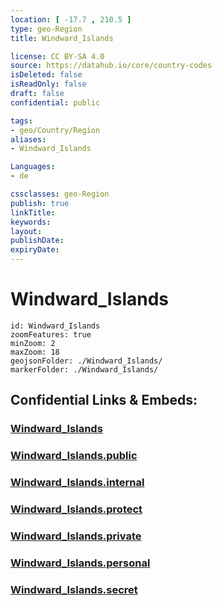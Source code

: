 ```yaml
---
location: [ -17.7 , 210.5 ] 
type: geo-Region
title: Windward_Islands

license: CC BY-SA 4.0
source: https://datahub.io/core/country-codes
isDeleted: false
isReadOnly: false
draft: false
confidential: public

tags:
- geo/Country/Region
aliases:
- Windward_Islands

Languages:
- de

cssclasses: geo-Region
publish: true
linkTitle: 
keywords: 
layout: 
publishDate: 
expiryDate: 
---
```


# Windward_Islands

```leaflet
id: Windward_Islands
zoomFeatures: true 
minZoom: 2 
maxZoom: 18
geojsonFolder: ./Windward_Islands/
markerFolder: ./Windward_Islands/
```


## Confidential Links & Embeds: 

### [Windward_Islands](/_Standards/Earth/Continent/Oceania/Polynesia/French_Polynesia/Divisions~French_Polynesia/Windward_Islands.md) 

### [Windward_Islands.public](/_public/Earth/Continent/Oceania/Polynesia/French_Polynesia/Divisions~French_Polynesia/Windward_Islands.public.md) 

### [Windward_Islands.internal](/_internal/Earth/Continent/Oceania/Polynesia/French_Polynesia/Divisions~French_Polynesia/Windward_Islands.internal.md) 

### [Windward_Islands.protect](/_protect/Earth/Continent/Oceania/Polynesia/French_Polynesia/Divisions~French_Polynesia/Windward_Islands.protect.md) 

### [Windward_Islands.private](/_private/Earth/Continent/Oceania/Polynesia/French_Polynesia/Divisions~French_Polynesia/Windward_Islands.private.md) 

### [Windward_Islands.personal](/_personal/Earth/Continent/Oceania/Polynesia/French_Polynesia/Divisions~French_Polynesia/Windward_Islands.personal.md) 

### [Windward_Islands.secret](/_secret/Earth/Continent/Oceania/Polynesia/French_Polynesia/Divisions~French_Polynesia/Windward_Islands.secret.md)

